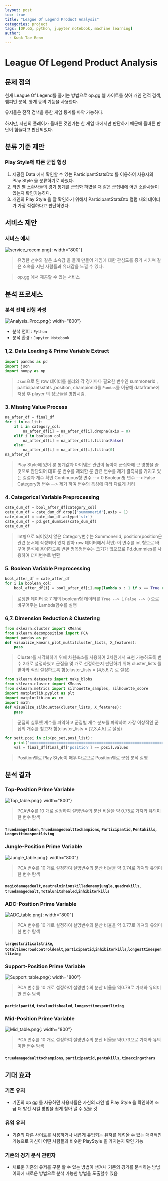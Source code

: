 ```yaml
---
layout: post
toc: true
title: "League Of Legend Product Analysis"
categories: project
tags: [OP.GG, python, jupyter notebook, machine learning]
author:
  - Kwak Tae Beom
---
```

# League Of Legend Product Analysis

## 문제 정의

현재 League Of Legend를 즐기는 방법으로 op.gg 웹 사이트를 찾아 개인 전적 검색, 챔피언 분석, 통계 등의 기능을 사용한다.

유저들은 전적 검색을 통한 게임 통계를 파악 가능하다.

하지만, 자신의 플레이가 올바른 것인가는 한 게임 내에서만 판단하기 때문에 올바른 판단이 힘들다고 판단되었다.

## 분류 기준 제안

### Play Style에 따른 군집 형성

1. 제공된 Data 에서 확인할 수 있는 ParticipantStatsDto 를 이용하여 사용자의 Play Style 을 분류하기로 하였다.
2. 라인 별 소환사들의 경기 통계를 군집화 하였을 때 같은 군집내에 어떤 소환사들이 있는지 확인가능하다.
3. 개인의 Play Style 을 잘 확인하기 위해서 ParticipantStatsDto 컬럼 내의 데이터가 가장 적절하다고 판단하였다.

## 서비스 제안

### 서비스 예시

![service_recom.png](https://github.com/ktb5891/ktb5891.github.io/blob/main/img/opgg/service_recom.png?raw=true){: width="800"}

> 유명한 선수와 같은 소속감 을 들게 만들어 게임에 대한 관심도를 증가 시키며 같은 소속을 지닌 사람들과 유대감을 느낄 수 있다.

> op.gg 에서 제공할 수 있는 서비스

## 분석 프로세스

### 분석 전체 진행 과정

![Analysis_Proc.png](https://github.com/ktb5891/ktb5891.github.io/blob/main/img/opgg/Analysis_Proc.png?raw=true){: width="800"}

- 분석 언어 : `Python`
- 분석 환경 : `Jupyter Notebook`

### 1,2. Data Loading & Prime Variable Extract

```python
import pandas as pd
import json
import numpy as np
```

> `Json`으로 된 row 데이터를 불러와 각 경기마다 필요한 변수인 summonerid , participantsstats ,position, championid를 `Pandas`를 이용해 dataframe에 저장 후 player 의 정보들을 병합시킴.

### 3. Missing Value Process

```python
na_after_df = final_df
for i in na_list:
    if i in category_col:
        na_after_df[i] = na_after_df[i].dropna(axis = 0)
    elif i in boolean_col:
        na_after_df[i] = na_after_df[i].fillna(False)
    else:
        na_after_df[i] = na_after_df[i].fillna(0)
na_after_df
```
> Play Style에 있어 룬 통계값과 아이템은 관련이 높아져 군집화에 큰 영향을 줄 것으로 판단되어 대표 룬 변수를 제외한 룬 관련 변수를 제거 결측치를 가지고 있는 컬럼과 개수 확인
> Continuous형 변수 --> 0
> Boolean형 변수 --> False
> Category형 변수 --> 제거
> 하여 변수의 특성에 따라 다르게 처리

### 4. Categorical Variable Preprocessing

```python
cate_dum_df = bool_after_df[category_col]
cate_dum_df = cate_dum_df.drop(['summonerid'],axis = 1)
cate_dum_df = cate_dum_df.astype('str')
cate_dum_df = pd.get_dummies(cate_dum_df)
cate_dum_df
```

> Int형으로 되어있지 않은 Category변수는 Summonerid, position(position은 관련 문서에 작성되어 있지 않아 row 데이터에서 확인)
> 이 변수를 int 형으로 바꾸어 분석에 용이하도록 변환
> 명목형변수는 크기가 없으므로 Pd.dummies를 사용하여 더미변수로 변환

### 5. Boolean Variable Preprocessing

```python
bool_after_df = cate_after_df
for i in boolean_col:
    bool_after_df[i] = bool_after_df[i].map(lambda x : 1 if x == True else 0)
```

> 로딩한 데이터 중 7 개의 boolean형 데이터를 `True --> 1` `False --> 0` 으로 바꾸어주는 Lambda함수를 실행

### 6,7. Dimension Reduction & Clustering

```python
from sklearn.cluster import KMeans
from sklearn.decomposition import PCA
import pandas as pd
def visualize_kmeans_plot_multi(cluster_lists, X_features):
    pass
```

> Cluster를 시각화하기 위해 차원축소를 사용하여 2차원에서 표현 가능하도록 변수 2개로 설정하였고 군집을 몇 개로 선정하는지 판단하기 위해 cluster_lists 를 받아와 직접 설정하도록 함(cluster_lists = [4,5,6,7] 로 설정)

```python
from sklearn.datasets import make_blobs
from sklearn.cluster import KMeans
from sklearn.metrics import silhouette_samples, silhouette_score
import matplotlib.pyplot as plt
import matplotlib.cm as cm
import math
def visualize_silhouette(cluster_lists, X_features):
    pass
```

> 군집의 실루엣 계수를 파악하고 군집별 개수 분포를 파악하여 가장 이상적인 군집의 개수를 찾고자 함(cluster_lists = [2,3,4,5] 로 설정)

```python
for sett,posi in zip(po_set,posi_list):
    print('================================================================',sett,'================================================================')
    val = final_df[final_df['position'] == posi].values
```

> Position별로 Play Style이 매우 다르므로 Position별로 군집 분석 실행

## 분석 결과

### Top-Position Prime Variable

![Top_table.png](https://github.com/ktb5891/ktb5891.github.io/blob/main/img/opgg/Top_table.png?raw=true){: width="800"}

> PCA변수를 10 개로 설정하여 설명변수의 분산 비율을 약 0.75로 가져와 유의미한 변수 탐색

#### `Truedamagetaken`, `Truedamagedealttochampions`, `Participantid`, `Pentakills`, `Longesttimespentliving`

### Jungle-Position Prime Variable

![Jungle_table.png](https://github.com/ktb5891/ktb5891.github.io/blob/main/img/opgg/Jungle_table.png?raw=true){: width="800"}

> PCA 변수를 10 개로 설정하여 설명변수의 분산 비율을 약 0.74로 가져와 유의미한 변수 탐색

#### `magicdamagedealt`, `neutralminionskilledenemyjungle`, `quadrakills`, `truedamagedealt`, `Totalunitshealed`,`inhibitorkills`

### ADC-Position Prime Variable

![ADC_table.png](https://github.com/ktb5891/ktb5891.github.io/blob/main/img/opgg/ADC_table.png?raw=true){: width="800"}

> PCA 변수를 10 개로 설정하여 설명변수의 분산 비율을 약 0.77로 가져와 유의미한 변수 탐색

#### `largestcriticalstrike`, `totaltimecrowdcontroldealt`,`participantid`,`inhibitorkills`,`longesttimespentliving`

### Support-Position Prime Variable

![Support_table.png](https://github.com/ktb5891/ktb5891.github.io/blob/main/img/opgg/Support_table.png?raw=true){: width="800"}

> PCA 변수를 10 개로 설정하여 설명변수의 분산 비율을 약0.79로 가져와 유의미한 변수 탐색

#### `participantid`, `totalunitshealed`, `longesttimespentliving`

### Mid-Position Prime Variable

![Mid_table.png](https://github.com/ktb5891/ktb5891.github.io/blob/main/img/opgg/Mid_table.png?raw=true){: width="800"}

> PCA 변수를 10 개로 설정하여 설명변수의 분산 비율을 약0.73으로 가져와 유의미한 변수 탐색

#### `truedamagedealttochampions`, `participantid`, `pentakills`, `timeccingothers`

## 기대 효과

### 기존 유저
 - 기존의 op gg 를 사용하던 사용자들은 자신의 라인 별 Play Style 을 확인하여 조금 더 발전 시킬 방법을 쉽게 찾아 낼 수 있을 것

### 유입 유저
 - 기존의 다른 사이트를 사용하거나 새롭게 유입되는 유저를 데려올 수 있는 매력적인 기능으로 자신이 어떤 사람들과 비슷한 PlayStyle 을 가지는지 확인 가능

### 기존의 경기 분석 관련자
 - 새로운 기준의 유저를 구분 할 수 있는 방법이 생겨나 기존의 경기를 분석하는 방법 이외에 새로운 방법으로 분석 가능한 방법을 도출할수 있음